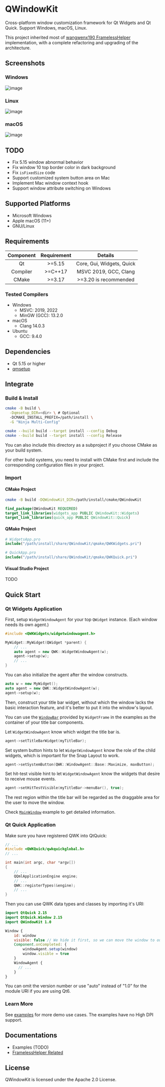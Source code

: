 # QWindowKit

Cross-platform window customization framework for Qt Widgets and Qt Quick. Support Windows, macOS, Linux.

This project inherited most of [wangwenx190 FramelessHelper](https://github.com/wangwenx190/framelesshelper) implementation, with a complete refactoring and upgrading of the architecture.

## Screenshots

### Windows

![image](./docs/images/win11.png)

### Linux

![image](./docs/images/linux.png)

### macOS

![image](./docs/images/mac.png)

## TODO

+ Fix 5.15 window abnormal behavior
+ Fix window 10 top border color in dark background
+ Fix `isFixedSize` code
+ Support customized system button area on Mac
+ Implement Mac window context hook
+ Support window attribute switching on Windows

## Supported Platforms

+ Microsoft Windows
+ Apple macOS (11+)
+ GNU/Linux

## Requirements

| Component | Requirement |               Details                |
|:---------:|:-----------:|:------------------------------------:|
|    Qt     |   \>=5.15   |      Core, Gui, Widgets, Quick       |
| Compiler  |  \>=C++17   |        MSVC 2019, GCC, Clang         |
|   CMake   |   \>=3.17   |        >=3.20 is recommended         |

### Tested Compilers

+ Windows
  + MSVC: 2019, 2022
  + MinGW (GCC): 13.2.0
+ macOS
  + Clang 14.0.3
+ Ubuntu
  + GCC: 9.4.0

## Dependencies

+ Qt 5.15 or higher
+ [qmsetup](https://github.com/stdware/qmsetup)

## Integrate

### Build & Install

```sh
cmake -B build \
  -Dqmsetup_DIR=<dir> \ # Optional
  -DCMAKE_INSTALL_PREFIX=/path/install \
  -G "Ninja Multi-Config"

cmake --build build --target install --config Debug
cmake --build build --target install --config Release
```

You can also include this directory as a subproject if you choose CMake as your build system.

For other build systems, you need to install with CMake first and include the corresponding configuration files in your project.

### Import

#### CMake Project

```sh
cmake -B build -DQWindowKit_DIR=/path/install/cmake/QWindowKit
```
```cmake
find_package(QWindowKit REQUIRED)
target_link_libraries(widgets_app PUBLIC QWindowKit::Widgets)
target_link_libraries(quick_app PUBLIC QWindowKit::Quick)
```

#### QMake Project
```cmake
# WidgetsApp.pro
include("/path/install/share/QWindowKit/qmake/QWKWidgets.pri")

# QuickApp.pro
include("/path/install/share/QWindowKit/qmake/QWKQuick.pri")
```

#### Visual Studio Project

TODO

## Quick Start

### Qt Widgets Application

First, setup `WidgetWindowAgent` for your top `QWidget` instance. (Each window needs its own agent.)
```c++
#include <QWKWidgets/widgetwindowagent.h>

MyWidget::MyWidget(QWidget *parent) {
    // ...
    auto agent = new QWK::WidgetWindowAgent(w);
    agent->setup(w);
    // ...
}
```

You can also initialize the agent after the window constructs.
```c++
auto w = new MyWidget();
auto agent = new QWK::WidgetWindowAgent(w);
agent->setup(w);
```



Then, construct your title bar widget, without which the window lacks the basic interaction feature, and it's better to put it into the window's layout.

You can use the [`WindowBar`](examples/shared/widgetframe/windowbar.h) provided by `WidgetFrame` in the examples as the container of your title bar components.

Let `WidgetWindowAgent` know which widget the title bar is.
```c++
agent->setTitleBarWidget(myTitleBar);
```

Set system button hints to let `WidgetWindowAgent` know the role of the child widgets, which is important for the Snap Layout to work.
```c++
agent->setSystemButton(QWK::WindowAgent::Base::Maximize, maxButton);
```

Set hit-test visible hint to let `WidgetWindowAgent` know the widgets that desire to receive mouse events. 
```c++
agent->setHitTestVisible(myTitleBar->menuBar(), true);
```
The rest region within the title bar will be regarded as the draggable area for the user to move the window.

Check [`MainWindow`](examples/mainwindow/mainwindow.cpp#L108) example to get detailed information.

### Qt Quick Application

Make sure you have registered QWK into QtQuick:

```cpp
// ...
#include <QWKQuick/qwkquickglobal.h>
// ...

int main(int argc, char *argv[])
{
    // ...
    QQmlApplicationEngine engine;
    // ...
    QWK::registerTypes(&engine);
    // ...
}
```

Then you can use QWK data types and classes by importing it's URI:

```qml
import QtQuick 2.15
import QtQuick.Window 2.15
import QWindowKit 1.0

Window {
    id: window
    visible: false // We hide it first, so we can move the window to our desired position silently.
    Component.onCompleted: {
        windowAgent.setup(window)
        window.visible = true
    }
    WindowAgent {
      // ...
    }
}
```

You can omit the version number or use "auto" instead of "1.0" for the module URI if you are using Qt6.

### Learn More

See [examples](examples) for more demo use cases. The examples have no High DPI support.

## Documentations

+ Examples (TODO)
+ [FramelessHelper Related](docs/framelesshelper-related.md)

## License

QWindowKit is licensed under the Apache 2.0 License.